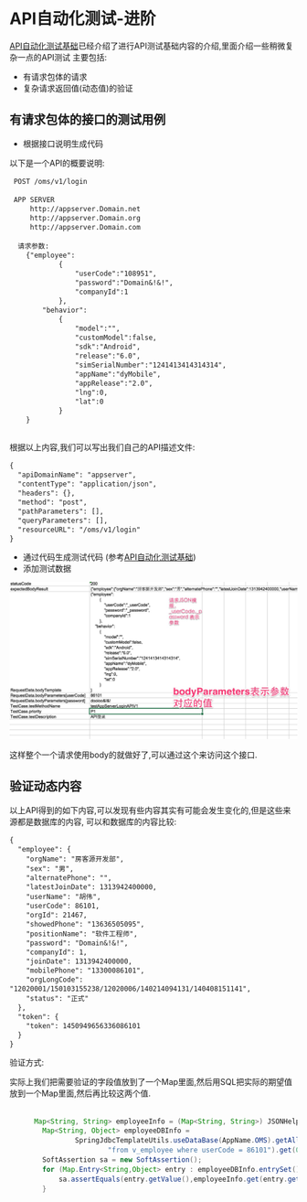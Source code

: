 # API自动化测试-进阶

[API自动化测试基础](/api_automation/APIAutomation/)已经介绍了进行API测试基础内容的介绍,里面介绍一些稍微复杂一点的API测试
主要包括:

- 有请求包体的请求
- 复杂请求返回值(动态值)的验证

## 有请求包体的接口的测试用例

- 根据接口说明生成代码

以下是一个API的概要说明:

```
￼POST /oms/v1/login

 APP SERVER
     http://appserver.Domain.net
     http://appserver.Domain.org
     http://appserver.Domain.com
                   
  请求参数:
    {"employee":
            {
                "userCode":"108951",
                "password":"Domain&!&!",
                "companyId":1
            },
        "behavior":
            {
                "model":"",
                "customModel":false,
                "sdk":"Android",
                "release":"6.0",
                "simSerialNumber":"1241413414314314",
                "appName":"dyMobile",
                "appRelease":"2.0",
                "lng":0,
                "lat":0
            }
    }               
￼￼￼￼￼￼￼￼
```

根据以上内容,我们可以写出我们自己的API描述文件:

```
{
  "apiDomainName": "appserver",
  "contentType": "application/json",
  "headers": {},
  "method": "post",
  "pathParameters": [],
  "queryParameters": [],
  "resourceURL": "/oms/v1/login"
}
```
- 通过代码生成测试代码 (参考[API自动化测试基础](/api_automation/APIAutomation/))
- 添加测试数据

![img](../pics/json_body.jpg)

这样整个一个请求使用body的就做好了,可以通过这个来访问这个接口.

## 验证动态内容

以上API得到的如下内容,可以发现有些内容其实有可能会发生变化的,但是这些来源都是数据库的内容,
可以和数据库的内容比较:

```
{
  "employee": {
    "orgName": "房客源开发部",
    "sex": "男",
    "alternatePhone": "",
    "latestJoinDate": 1313942400000,
    "userName": "胡伟",
    "userCode": 86101,
    "orgId": 21467,
    "showedPhone": "13636505095",
    "positionName": "软件工程师",
    "password": "Domain&!&!",
    "companyId": 1,
    "joinDate": 1313942400000,
    "mobilePhone": "13300086101",
    "orgLongCode": "12020001/150103155238/12020006/140214094131/140408151141",
    "status": "正式"
  },
  "token": {
    "token": 1450949656336086101
  }
}

```

验证方式:

实际上我们把需要验证的字段值放到了一个Map里面,然后用SQL把实际的期望值放到一个Map里面,然后再比较这两个值.

```java

      Map<String, String> employeeInfo = (Map<String, String>) JSONHelper.toBean(api.getResponse(), Map.class).get("employee");
        Map<String, Object> employeeDBInfo =
                SpringJdbcTemplateUtils.useDataBase(AppName.OMS).getAllRawResult("select * " +
                        "from v_employee where userCode = 86101").get(0);
        SoftAssertion sa = new SoftAssertion();
        for (Map.Entry<String,Object> entry : employeeDBInfo.entrySet()) {
            sa.assertEquals(entry.getValue(),employeeInfo.get(entry.getKey()),"检查字段"+entry.getKey());
        }
```


